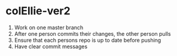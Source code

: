 # colEllie-ver2

1. Work on one master branch
2. After one person commits their changes, the other person pulls
3. Ensure that each persons repo is up to date before pushing
4. Have clear commit messages
